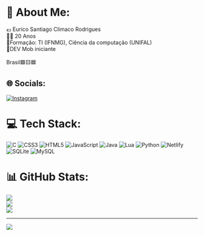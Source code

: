 # 💫 About Me:
💶 Eurico Santiago Climaco Rodrigues<br>👦🏽 20 Anos<br>🎒Formação: TI (IFNMG), Ciência da computação (UNIFAL)<br>📱DEV Mob iniciante<br><br>Brasil🟩🟨🟦 


## 🌐 Socials:
[![Instagram](https://img.shields.io/badge/Instagram-%23E4405F.svg?logo=Instagram&logoColor=white)](https://instagram.com/Pft_Santiago) 

# 💻 Tech Stack:
![C](https://img.shields.io/badge/c-%2300599C.svg?style=flat-square&logo=c&logoColor=white) ![CSS3](https://img.shields.io/badge/css3-%231572B6.svg?style=flat-square&logo=css3&logoColor=white) ![HTML5](https://img.shields.io/badge/html5-%23E34F26.svg?style=flat-square&logo=html5&logoColor=white) ![JavaScript](https://img.shields.io/badge/javascript-%23323330.svg?style=flat-square&logo=javascript&logoColor=%23F7DF1E) ![Java](https://img.shields.io/badge/java-%23ED8B00.svg?style=flat-square&logo=java&logoColor=white) ![Lua](https://img.shields.io/badge/lua-%232C2D72.svg?style=flat-square&logo=lua&logoColor=white) ![Python](https://img.shields.io/badge/python-3670A0?style=flat-square&logo=python&logoColor=ffdd54) ![Netlify](https://img.shields.io/badge/netlify-%23000000.svg?style=flat-square&logo=netlify&logoColor=#00C7B7) ![SQLite](https://img.shields.io/badge/sqlite-%2307405e.svg?style=flat-square&logo=sqlite&logoColor=white) ![MySQL](https://img.shields.io/badge/mysql-%2300f.svg?style=flat-square&logo=mysql&logoColor=white)
# 📊 GitHub Stats:
![](https://github-readme-stats.vercel.app/api?username=Santiago1431&theme=merko&hide_border=false&include_all_commits=false&count_private=false)<br/>
![](https://github-readme-streak-stats.herokuapp.com/?user=Santiago1431&theme=merko&hide_border=false)<br/>
![](https://github-readme-stats.vercel.app/api/top-langs/?username=Santiago1431&theme=merko&hide_border=false&include_all_commits=false&count_private=false&layout=compact)

---
[![](https://visitcount.itsvg.in/api?id=Santiago1431&icon=0&color=2)](https://visitcount.itsvg.in)

<!-- Proudly created with GPRM ( https://gprm.itsvg.in ) -->
